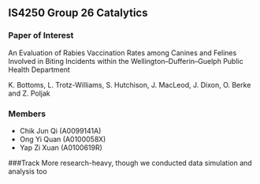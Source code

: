 ## IS4250 Group 26 Catalytics

### Paper of Interest
An Evaluation of Rabies Vaccination Rates among Canines and Felines Involved in Biting Incidents within the Wellington–Dufferin–Guelph Public Health Department

K. Bottoms, L. Trotz-Williams, S. Hutchison, J. MacLeod, J. Dixon, O. Berke and Z. Poljak


### Members
* Chik Jun Qi (A0099141A)
* Ong Yi Quan (A0100058X)
* Yap Zi Xuan (A0100619R)

###Track
More research-heavy, though we conducted data simulation and analysis too

